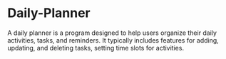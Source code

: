 # Daily-Planner
A daily planner is a program designed to help users organize their daily activities, tasks, and reminders. It typically includes features for adding, updating, and deleting tasks, setting time slots for activities.
